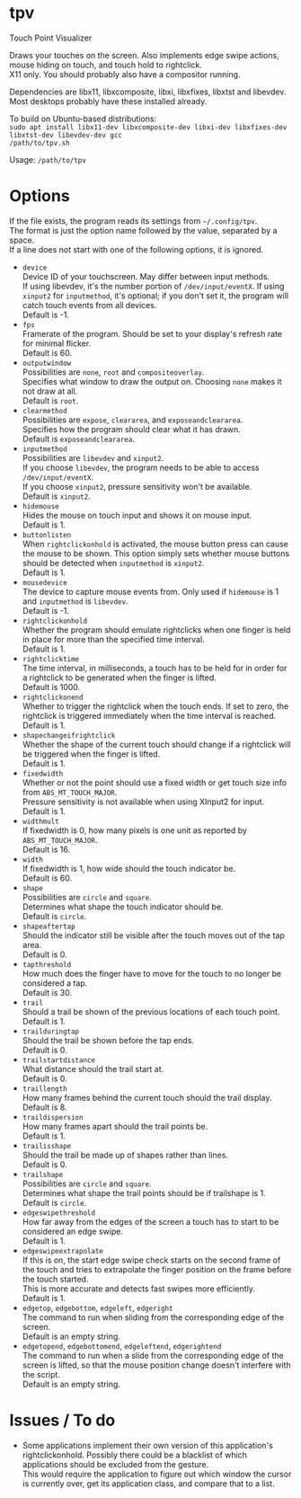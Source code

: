 # tpv

Touch Point Visualizer

Draws your touches on the screen. Also implements edge swipe actions, mouse hiding on touch, and touch hold to rightclick.  
X11 only. You should probably also have a compositor running.

Dependencies are libx11, libxcomposite, libxi, libxfixes, libxtst and libevdev. Most desktops probably have these installed already.

To build on Ubuntu-based distributions:  
`sudo apt install libx11-dev libxcomposite-dev libxi-dev libxfixes-dev libxtst-dev libevdev-dev gcc`  
`/path/to/tpv.sh`

Usage:
`/path/to/tpv`

# Options

If the file exists, the program reads its settings from `~/.config/tpv`.  
The format is just the option name followed by the value, separated by a space.  
If a line does not start with one of the following options, it is ignored.  

* `device`  
	Device ID of your touchscreen. May differ between input methods.  
	If using libevdev, it's the number portion of `/dev/input/eventX`. If using `xinput2` for `inputmethod`, it's optional; if you don't set it, the program will catch touch events from all devices.  
	Default is -1.
* `fps`  
	Framerate of the program. Should be set to your display's refresh rate for minimal flicker.  
	Default is 60.
* `outputwindow`  
	Possibilities are `none`, `root` and `compositeoverlay`.  
	Specifies what window to draw the output on. Choosing `none` makes it not draw at all.  
	Default is `root`.
* `clearmethod`  
	Possibilities are `expose`, `cleararea`, and `exposeandcleararea`.  
	Specifies how the program should clear what it has drawn.  
	Default is `exposeandcleararea`.
* `inputmethod`  
	Possibilities are `libevdev` and `xinput2`.  
	If you choose `libevdev`, the program needs to be able to access `/dev/input/eventX`.  
	If you choose `xinput2`, pressure sensitivity won't be available.  
	Default is `xinput2`.
* `hidemouse`  
	Hides the mouse on touch input and shows it on mouse input.  
	Default is 1.
* `buttonlisten`  
	When `rightclickonhold` is activated, the mouse button press can cause the mouse to be shown. This option simply sets whether mouse buttons should be detected when `inputmethod` is `xinput2`.  
	Default is 1.
* `mousedevice`  
	The device to capture mouse events from. Only used if `hidemouse` is 1 and `inputmethod` is `libevdev`.  
	Default is -1.
* `rightclickonhold`  
	Whether the program should emulate rightclicks when one finger is held in place for more than the specified time interval.  
	Default is 1.
* `rightclicktime`  
	The time interval, in milliseconds, a touch has to be held for in order for a rightclick to be generated when the finger is lifted.  
	Default is 1000.
* `rightclickonend`  
	Whether to trigger the rightclick when the touch ends. If set to zero, the rightclick is triggered immediately when the time interval is reached.  
	Default is 1.
* `shapechangeifrightclick`  
	Whether the shape of the current touch should change if a rightclick will be triggered when the finger is lifted.  
	Default is 1.
* `fixedwidth`  
	Whether or not the point should use a fixed width or get touch size info from `ABS_MT_TOUCH_MAJOR`.  
	Pressure sensitivity is not available when using XInput2 for input.  
	Default is 1.
* `widthmult`  
	If fixedwidth is 0, how many pixels is one unit as reported by `ABS_MT_TOUCH_MAJOR`.  
	Default is 16.
* `width`  
	If fixedwidth is 1, how wide should the touch indicator be.  
	Default is 60.
* `shape`  
	Possibilities are `circle` and `square`.  
	Determines what shape the touch indicator should be.  
	Default is `circle`.
* `shapeaftertap`  
	Should the indicator still be visible after the touch moves out of the tap area.  
	Default is 0.
* `tapthreshold`  
	How much does the finger have to move for the touch to no longer be considered a tap.  
	Default is 30.
* `trail`  
	Should a trail be shown of the previous locations of each touch point.  
	Default is 1.
* `trailduringtap`  
	Should the trail be shown before the tap ends.  
	Default is 0.
* `trailstartdistance`  
	What distance should the trail start at.  
	Default is 0.
* `traillength`  
	How many frames behind the current touch should the trail display.  
	Default is 8.
* `traildispersion`  
	How many frames apart should the trail points be.  
	Default is 1.
* `trailisshape`  
	Should the trail be made up of shapes rather than lines.  
	Default is 0.
* `trailshape`  
	Possibilities are `circle` and `square`.  
	Determines what shape the trail points should be if trailshape is 1.  
	Default is `circle`.
* `edgeswipethreshold`  
	How far away from the edges of the screen a touch has to start to be considered an edge swipe.  
	Default is 1.
* `edgeswipeextrapolate`  
	If this is on, the start edge swipe check starts on the second frame of the touch and tries to extrapolate the finger position on the frame before the touch started.  
	This is more accurate and detects fast swipes more efficiently.  
	Default is 1.
* `edgetop`, `edgebottom`, `edgeleft`, `edgeright`  
	The command to run when sliding from the corresponding edge of the screen.  
	Default is an empty string.
* `edgetopend`, `edgebottomend`, `edgeleftend`, `edgerightend`  
	The command to run when a slide from the corresponding edge of the screen is lifted, so that the mouse position change doesn't interfere with the script.  
	Default is an empty string.

# Issues / To do

* Some applications implement their own version of this application's rightclickonhold. Possibly there could be a blacklist of which applications should be excluded from the gesture.  
	This would require the application to figure out which window the cursor is currently over, get its application class, and compare that to a list.
